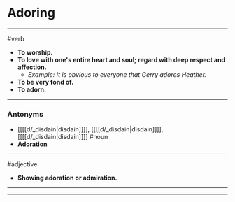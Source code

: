 # Adoring
---
#verb
- **To worship.**
- **To love with one's entire heart and soul; regard with deep respect and affection.**
	- _Example: It is obvious to everyone that Gerry adores Heather._
- **To be very fond of.**
- **To adorn.**
---
### Antonyms
- [[[[d/_disdain|disdain]]]], [[[[d/_disdain|disdain]]]], [[[[d/_disdain|disdain]]]]
#noun
- **Adoration**
---
#adjective
- **Showing adoration or admiration.**
---
---
